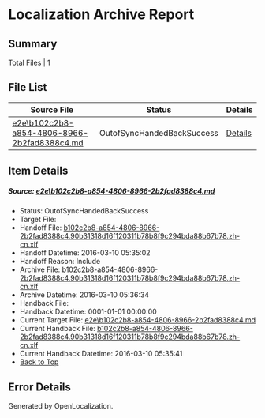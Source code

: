 # <a name='report-top'></a> Localization Archive Report

## Summary
 Total Files | 1

## File List
 Source File | Status | Details 
 ----------- | ------ | ------- 
 [e2e\b102c2b8-a854-4806-8966-2b2fad8388c4.md](https://github.com/OpenLocalizationTest/oltest/blob/563e9ea32cf9aea89edbf61ca16984dea93ebc86/e2e/b102c2b8-a854-4806-8966-2b2fad8388c4.md) | OutofSyncHandedBackSuccess | [Details](#50cde0244ad8c2e1118bb132e20f7839dc88ce3c3)

## Item Details
##### <a name='50cde0244ad8c2e1118bb132e20f7839dc88ce3c3'></a> Source: [e2e\b102c2b8-a854-4806-8966-2b2fad8388c4.md](https://github.com/OpenLocalizationTest/oltest/blob/563e9ea32cf9aea89edbf61ca16984dea93ebc86/e2e/b102c2b8-a854-4806-8966-2b2fad8388c4.md)
* Status: OutofSyncHandedBackSuccess
* Target File: 
* Handoff File: [b102c2b8-a854-4806-8966-2b2fad8388c4.90b31318d16f120311b78b8f9c294bda88b67b78.zh-cn.xlf](https://github.com/OpenLocalizationTestOrg/olhandoff/blob/bd327e1b041a2e06c3788a76b3495efedb8cf4cd/ol-handoff/OpenLocalizationTestOrg/oltest.zh-cn/xinjiang/ht/b102c2b8-a854-4806-8966-2b2fad8388c4.90b31318d16f120311b78b8f9c294bda88b67b78.zh-cn.xlf)
* Handoff Datetime: 2016-03-10 05:35:02
* Handoff Reason: Include
* Archive File: [b102c2b8-a854-4806-8966-2b2fad8388c4.90b31318d16f120311b78b8f9c294bda88b67b78.zh-cn.xlf](https://github.com/OpenLocalizationTestOrg/olhandoff/blob/f861fb09fc185bbfb7c5a289aa1b0ffc9bbd6e47/ol-handoff/OpenLocalizationTestOrg/oltest.zh-cn/xinjiang/ht/archive/b102c2b8-a854-4806-8966-2b2fad8388c4.90b31318d16f120311b78b8f9c294bda88b67b78.zh-cn.xlf)
* Archive Datetime: 2016-03-10 05:36:34
* Handback File: 
* Handback Datetime: 0001-01-01 00:00:00
* Current Target File: [e2e\b102c2b8-a854-4806-8966-2b2fad8388c4.md](https://github.com/OpenLocalizationTestOrg/oltest.zh-cn/blob/6a2fb445d9338bb5d0ec5df46eca76c3715a8679/e2e/b102c2b8-a854-4806-8966-2b2fad8388c4.md)
* Current Handback File: [b102c2b8-a854-4806-8966-2b2fad8388c4.90b31318d16f120311b78b8f9c294bda88b67b78.zh-cn.xlf](https://github.com/OpenLocalizationTestOrg/olhandback/blob/8b5013bb5839939eff92ee538d7f68f11e238643/ol-handback/OpenLocalizationTestOrg/oltest.zh-cn/xinjiang/ht/b102c2b8-a854-4806-8966-2b2fad8388c4.90b31318d16f120311b78b8f9c294bda88b67b78.zh-cn.xlf)
* Current Handback Datetime: 2016-03-10 05:35:41
* [Back to Top](#report-top)


## Error Details

Generated by OpenLocalization.
